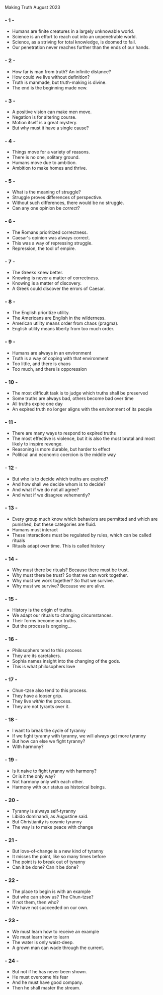 Making Truth
August 2023

### - 1 -

- Humans are finite creatures in a largely unknowable world.
- Science is an effort to reach out into an unpenetrable world.
- Science, as a striving for total knowledge, is doomed to fail.
- Our penetration never reaches further than the ends of our hands.

### - 2 -

- How far is man from truth? An infinite distance?
- How could we live without definition?
- Truth is manmade, but truth-making is divine.
- The end is the beginning made new.

### - 3 -

- A positive vision can make men move.
- Negation is for altering course.
- Motion itself is a great mystery.
- But why must it have a single cause?

### - 4 -

- Things move for a variety of reasons.
- There is no one, solitary ground.
- Humans move due to ambition.
- Ambition to make homes and thrive.

### - 5 -

- What is the meaning of struggle?
- Struggle proves differences of perspective.
- Without such differences, there would be no struggle.
- Can any one opinion be *correct*?

### - 6 -

- The Romans prioritized correctness.
- Caesar's opinion was always correct.
- This was a way of repressing struggle.
- Repression, the tool of empire.

### - 7 -

- The Greeks knew better.
- Knowing is never a matter of correctness.
- Knowing is a matter of discovery.
- A Greek could discover the errors of Caesar.

### - 8 -

- The English prioritize utility.
- The Americans are English in the wilderness.
- American utility means order from chaos (pragma).
- English utility means liberty from too much order.

### - 9 -

- Humans are always in an environment
- Truth is a way of coping with that environment
- Too little, and there is chaos
- Too much, and there is opporession

### - 10 -

- The most difficult task is to judge which truths shall be preserved
- Some truths are always bad, others become bad over time
- All truths expire one day
- An expired truth no longer aligns with the environment of its people

### - 11 -

- There are many ways to respond to expired truths
- The most effective is violence, but it is also the most brutal and most likely to inspire revenge.
- Reasoning is more durable, but harder to effect
- Political and economic coercion is the middle way

### - 12 -

- But who is to decide which truths are expired?
- And how shall we decide whom is to decide?
- And what if we do not all agree?
- And what if we disagree vehemently?

### - 13 -

- Every group much know which behaviors are permitted and which are punished, but these categories are fluid.
- Humans must interact
- These interactions must be regulated by rules, which can be called rituals
- Rituals adapt over time. This is called history

### - 14 -

- Why must there be rituals? Because there must be trust.
- Why must there be trust? So that we can work together.
- Why must we work together? So that we survive.
- Why must we survive? Because we are alive.

### - 15 -

- History is the origin of truths.
- We adapt our rituals to changing circumstances.
- Their forms become our truths.
- But the process is ongoing...

### - 16 -

- Philosophers tend to this process
- They are its caretakers.
- Sophia names insight into the changing of the gods.
- This is what philosophers love

### - 17 -

- Chun-tzse also tend to this process.
- They have a looser grip.
- They live *within* the process.
- They are not tyrants over it.

### - 18 -

- I want to break the cycle of tyranny
- If we fight tyranny with tyranny, we will always get more tyranny
- But how can else we fight tyranny?
- With harmony?

### - 19 -

- Is it naive to fight tyranny with harmony?
- Or is it the only way?
- Not harmony only with each other.
- Harmony with our status as historical beings.

### - 20 -

- Tyranny is always self-tyranny
- Libido dominandi, as Augustine said.
- But Christianity is cosmic tyranny
- The way is to make peace with change

### - 21 -

- But love-of-change is a new kind of tyranny
- It misses the point, like so many times before
- The point is to break out of tyranny
- Can it be done? Can it be done?

### - 22 -

- The place to begin is with an example
- But who can show us? The Chun-tzse?
- If not them, then who?
- We have not succeeded on our own.

### - 23 -

- We must learn how to receive an example
- We must learn how to learn
- The water is only waist-deep.
- A grown man can wade through the current.

### - 24 -

- But not if he has never been shown.
- He must overcome his fear
- And he must have good company.
- Then he shall master the stream.